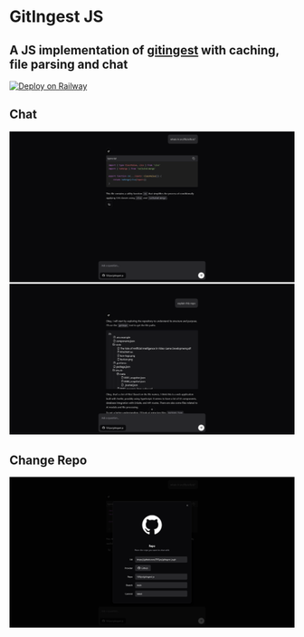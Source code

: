 # GitIngest JS

## A JS implementation of [gitingest](https://github.com/cyclotruc/gitingest) with caching, file parsing and chat

[![Deploy on Railway](https://railway.com/button.svg)](https://railway.com/template/cVfQZ1?referralCode=bSruGU)

## Chat

![chat](./docs/chat-example.png)
![file-explorer](./docs/file-explorer-example.png)

## Change Repo

![change repo](./docs/repo-example.png)
